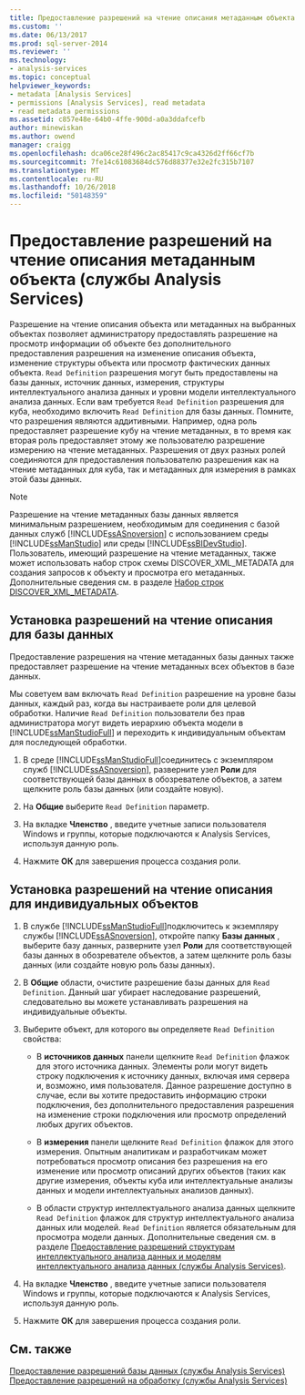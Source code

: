 ```yaml
---
title: Предоставление разрешений на чтение описания метаданным объекта (службы Analysis Services) | Документация Майкрософт
ms.custom: ''
ms.date: 06/13/2017
ms.prod: sql-server-2014
ms.reviewer: ''
ms.technology:
- analysis-services
ms.topic: conceptual
helpviewer_keywords:
- metadata [Analysis Services]
- permissions [Analysis Services], read metadata
- read metadata permissions
ms.assetid: c857e48e-64b0-4ffe-900d-a0a3ddafcefb
author: minewiskan
ms.author: owend
manager: craigg
ms.openlocfilehash: dca06ce28f496c2ac85417c9ca4326d2ff66cf7b
ms.sourcegitcommit: 7fe14c61083684dc576d88377e32e2fc315b7107
ms.translationtype: MT
ms.contentlocale: ru-RU
ms.lasthandoff: 10/26/2018
ms.locfileid: "50148359"
---
```

# <a name="grant-read-definition-permissions-on-object-metadata-analysis-services"></a>Предоставление разрешений на чтение описания метаданным объекта (службы Analysis Services)
  Разрешение на чтение описания объекта или метаданных на выбранных объектах позволяет администратору предоставлять разрешение на просмотр информации об объекте без дополнительного предоставления разрешения на изменение описания объекта, изменение структуры объекта или просмотр фактических данных объекта. `Read Definition` разрешения могут быть предоставлены на базы данных, источник данных, измерения, структуры интеллектуального анализа данных и уровни модели интеллектуального анализа данных. Если вам требуется `Read Definition` разрешения для куба, необходимо включить `Read Definition` для базы данных. Помните, что разрешения являются аддитивными. Например, одна роль предоставляет разрешение кубу на чтение метаданных, в то время как вторая роль предоставляет этому же пользователю разрешение измерению на чтение метаданных. Разрешения от двух разных ролей соединяются для предоставления пользователю разрешения как на чтение метаданных для куба, так и метаданных для измерения в рамках этой базы данных.  
  
> [!NOTE]  
>  Разрешение на чтение метаданных базы данных является минимальным разрешением, необходимым для соединения с базой данных служб [!INCLUDE[ssASnoversion](../../includes/ssasnoversion-md.md)] с использованием среды [!INCLUDE[ssManStudio](../../includes/ssmanstudio-md.md)] или среды [!INCLUDE[ssBIDevStudio](../../includes/ssbidevstudio-md.md)]. Пользователь, имеющий разрешение на чтение метаданных, также может использовать набор строк схемы DISCOVER_XML_METADATA для создания запросов к объекту и просмотра его метаданных. Дополнительные сведения см. в разделе [Набор строк DISCOVER_XML_METADATA](https://docs.microsoft.com/bi-reference/schema-rowsets/xml/discover-xml-metadata-rowset).  
  
## <a name="set-read-definition-permissions-on-a-database"></a>Установка разрешений на чтение описания для базы данных  
 Предоставление разрешения на чтение метаданных базы данных также предоставляет разрешение на чтение метаданных всех объектов в базе данных.  
  
 Мы советуем вам включать `Read Definition` разрешение на уровне базы данных, каждый раз, когда вы настраиваете роли для целевой обработки. Наличие `Read Definition` пользователи без прав администратора могут видеть иерархию объекта модели в [!INCLUDE[ssManStudioFull](../../includes/ssmanstudiofull-md.md)] и переходить к индивидуальным объектам для последующей обработки.  
  
1.  В среде [!INCLUDE[ssManStudioFull](../../includes/ssmanstudiofull-md.md)]соединитесь с экземпляром служб [!INCLUDE[ssASnoversion](../../includes/ssasnoversion-md.md)], разверните узел **Роли** для соответствующей базы данных в обозревателе объектов, а затем щелкните роль базы данных (или создайте новую).  
  
2.  На **Общие** выберите `Read Definition` параметр.  
  
3.  На вкладке **Членство** , введите учетные записи пользователя Windows и группы, которые подключаются к Analysis Services, используя данную роль.  
  
4.  Нажмите **ОК** для завершения процесса создания роли.  
  
## <a name="set-read-definition-permissions-on-individual-objects"></a>Установка разрешений на чтение описания для индивидуальных объектов  
  
1.  В службе [!INCLUDE[ssManStudioFull](../../includes/ssmanstudiofull-md.md)]подключитесь к экземпляру службы [!INCLUDE[ssASnoversion](../../includes/ssasnoversion-md.md)], откройте папку **Базы данных** , выберите базу данных, разверните узел **Роли** для соответствующей базы данных в обозревателе объектов, а затем щелкните роль базы данных (или создайте новую роль базы данных).  
  
2.  В **Общие** области, очистите разрешение базы данных для `Read Definition`. Данный шаг убирает наследование разрешений, следовательно вы можете устанавливать разрешения на индивидуальные объекты.  
  
3.  Выберите объект, для которого вы определяете `Read Definition` свойства:  
  
    -   В **источников данных** панели щелкните `Read Definition` флажок для этого источника данных. Элементы роли могут видеть строку подключения к источнику данных, включая имя сервера и, возможно, имя пользователя. Данное разрешение доступно в случае, если вы хотите предоставить информацию строки подключения, без дополнительного предоставления разрешения на изменение строки подключения или просмотр определений любых других объектов.  
  
    -   В **измерения** панели щелкните `Read Definition` флажок для этого измерения. Опытным аналитикам и разработчикам может потребоваться просмотр описания без разрешения на его изменение или просмотр описаний других объектов (таких как другие измерения, объекты куба или интеллектуальные анализы данных и модели интеллектуальных анализов данных).  
  
    -   В области структур интеллектуального анализа данных щелкните `Read Definition` флажок для структур интеллектуального анализа данных или моделей. `Read Definition` является обязательным для просмотра модели данных. Дополнительные сведения см. в разделе [Предоставление разрешений структурам интеллектуального анализа данных и моделям интеллектуального анализа данных (службы Analysis Services)](grant-permissions-on-data-mining-structures-and-models-analysis-services.md).  
  
4.  На вкладке **Членство** , введите учетные записи пользователя Windows и группы, которые подключаются к Analysis Services, используя данную роль.  
  
5.  Нажмите **ОК** для завершения процесса создания роли.  
  
## <a name="see-also"></a>См. также  
 [Предоставление разрешений базы данных (службы Analysis Services)](grant-database-permissions-analysis-services.md)   
 [Предоставление разрешений на обработку (службы Analysis Services)](grant-process-permissions-analysis-services.md)  
  
  
